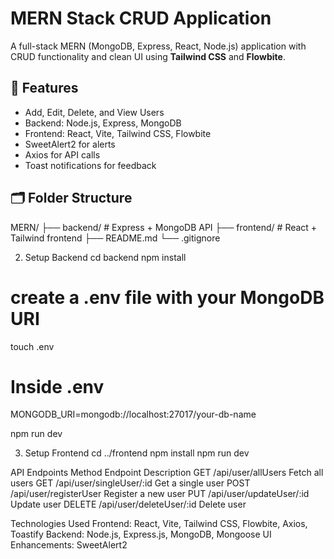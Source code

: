 # MERN Stack CRUD Application

A full-stack MERN (MongoDB, Express, React, Node.js) application with CRUD functionality and clean UI using **Tailwind CSS** and **Flowbite**.

## 🚀 Features

- Add, Edit, Delete, and View Users
- Backend: Node.js, Express, MongoDB
- Frontend: React, Vite, Tailwind CSS, Flowbite
- SweetAlert2 for alerts
- Axios for API calls
- Toast notifications for feedback

## 🗂️ Folder Structure

MERN/
├── backend/ # Express + MongoDB API
├── frontend/ # React + Tailwind frontend
├── README.md
└── .gitignore

2. Setup Backend
cd backend
npm install
# create a .env file with your MongoDB URI
touch .env
# Inside .env
MONGODB_URI=mongodb://localhost:27017/your-db-name

npm run dev

3. Setup Frontend
cd ../frontend
npm install
npm run dev

API Endpoints
Method	Endpoint	Description
GET	/api/user/allUsers	Fetch all users
GET	/api/user/singleUser/:id	Get a single user
POST	/api/user/registerUser	Register a new user
PUT	/api/user/updateUser/:id	Update user
DELETE	/api/user/deleteUser/:id	Delete user

Technologies Used
Frontend: React, Vite, Tailwind CSS, Flowbite, Axios, Toastify
Backend: Node.js, Express.js, MongoDB, Mongoose
UI Enhancements: SweetAlert2
